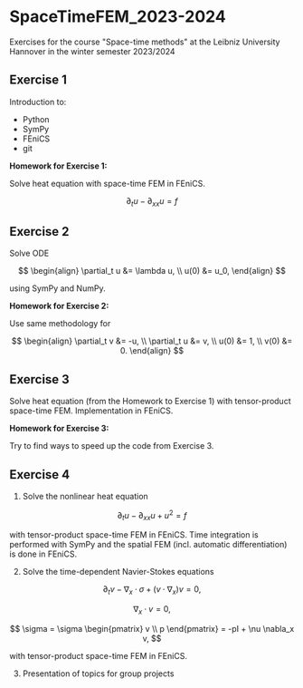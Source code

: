 # SpaceTimeFEM_2023-2024
Exercises for the course "Space-time methods" at the Leibniz University Hannover in the winter semester 2023/2024

## Exercise 1
Introduction to:
- Python
- SymPy
- FEniCS
- git

**Homework for Exercise 1:**

Solve heat equation with space-time FEM in FEniCS.

$$
\partial_t u - \partial_{xx} u = f
$$

## Exercise 2
Solve ODE 

$$
\begin{align}
\partial_t u &= \lambda u, \\
u(0) &= u_0,
\end{align}
$$

using SymPy and NumPy.

**Homework for Exercise 2:** 

Use same methodology for

$$
\begin{align}
\partial_t v &= -u, \\
\partial_t u &= v, \\
u(0) &= 1, \\
v(0) &= 0.
\end{align}
$$

## Exercise 3
Solve heat equation (from the Homework to Exercise 1) with tensor-product space-time FEM.
Implementation in FEniCS.

**Homework for Exercise 3:** 

Try to find ways to speed up the code from Exercise 3.

## Exercise 4

1) Solve the nonlinear heat equation

$$
\partial_t u - \partial_{xx} u + u^2 = f
$$

with tensor-product space-time FEM in FEniCS. 
Time integration is performed with SymPy and the spatial FEM (incl. automatic differentiation) is done in FEniCS.

2) Solve the time-dependent Navier-Stokes equations

$$
 \partial_t v - \nabla_x \cdot \sigma  + (v \cdot \nabla_x)v  = 0, 
$$

$$
\nabla_x \cdot v = 0,
$$

$$
\sigma = \sigma \begin{pmatrix} v \\ 
  p \end{pmatrix} = -pI + \nu \nabla_x v,
$$

with tensor-product space-time FEM in FEniCS.

3) Presentation of topics for group projects
